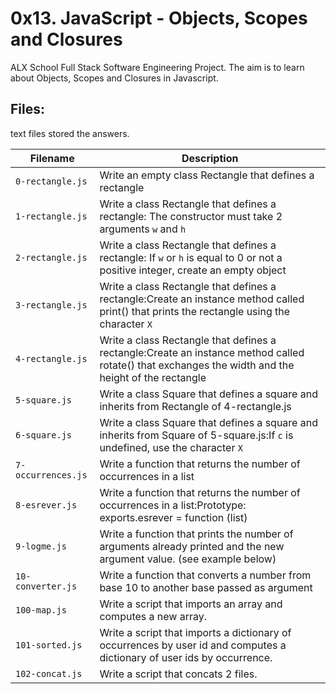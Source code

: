 # 0x13. JavaScript - Objects, Scopes and Closures

ALX School Full Stack Software Engineering Project. The aim is to learn about Objects, Scopes and Closures in Javascript.

## Files:

text files stored the answers.

| Filename | Description |
| -------- | ----------- |
| `0-rectangle.js` | Write an empty class Rectangle that defines a rectangle |
| `1-rectangle.js` | Write a class Rectangle that defines a rectangle: The constructor must take 2 arguments `w` and `h` |
| `2-rectangle.js` | Write a class Rectangle that defines a rectangle: If `w` or `h` is equal to 0 or not a positive integer, create an empty object |
| `3-rectangle.js` | Write a class Rectangle that defines a rectangle:Create an instance method called print() that prints the rectangle using the character `X` |
| `4-rectangle.js` | Write a class Rectangle that defines a rectangle:Create an instance method called rotate() that exchanges the width and the height of the rectangle |
| `5-square.js` | Write a class Square that defines a square and inherits from Rectangle of 4-rectangle.js |
| `6-square.js` | Write a class Square that defines a square and inherits from Square of 5-square.js:If `c` is undefined, use the character `X` |
| `7-occurrences.js` | Write a function that returns the number of occurrences in a list |
| `8-esrever.js` | Write a function that returns the number of occurrences in a list:Prototype: exports.esrever = function (list) |
| `9-logme.js` | Write a function that prints the number of arguments already printed and the new argument value. (see example below) |
| `10-converter.js` | Write a function that converts a number from base 10 to another base passed as argument |
| `100-map.js` | Write a script that imports an array and computes a new array. |
| `101-sorted.js` | Write a script that imports a dictionary of occurrences by user id and computes a dictionary of user ids by occurrence. |
| `102-concat.js` | Write a script that concats 2 files. |

